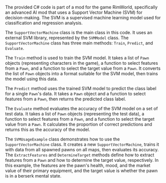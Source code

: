 The provided C# code is part of a mod for the game RimWorld, specifically an advanced AI mod that uses a Support Vector Machine (SVM) for decision-making. The SVM is a supervised machine learning model used for classification and regression analysis.

The `SupportVectorMachine` class is the main class in this code. It uses an external SVM library, represented by the `SVMModel` class. The `SupportVectorMachine` class has three main methods: `Train`, `Predict`, and `Evaluate`.

The `Train` method is used to train the SVM model. It takes a list of `Pawn` objects (representing characters in the game), a function to select features from a `Pawn`, and a function to select the target value from a `Pawn`. It converts the list of `Pawn` objects into a format suitable for the SVM model, then trains the model using this data.

The `Predict` method uses the trained SVM model to predict the class label for a single `Pawn`'s data. It takes a `Pawn` object and a function to select features from a `Pawn`, then returns the predicted class label.

The `Evaluate` method evaluates the accuracy of the SVM model on a set of test data. It takes a list of `Pawn` objects (representing the test data), a function to select features from a `Pawn`, and a function to select the target value from a `Pawn`. It calculates the proportion of correct predictions and returns this as the accuracy of the model.

The `SVMUsageExample` class demonstrates how to use the `SupportVectorMachine` class. It creates a new `SupportVectorMachine`, trains it with data from all spawned pawns on all maps, then evaluates its accuracy. The `ExtractFeatures` and `DetermineTarget` methods define how to extract features from a `Pawn` and how to determine the target value, respectively. In this example, the features are the pawn's health, mood, and the market value of their primary equipment, and the target value is whether the pawn is in a berserk mental state.

